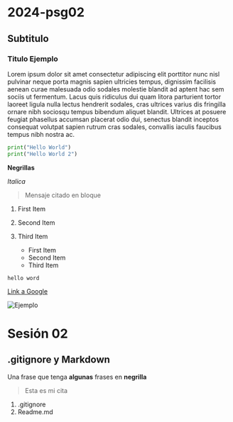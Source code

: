 # 2024-psg02
## Subtitulo
### Titulo Ejemplo

Lorem ipsum dolor sit amet consectetur adipiscing elit porttitor nunc nisl pulvinar neque porta magnis sapien ultricies tempus, dignissim facilisis aenean curae malesuada odio sodales molestie blandit ad aptent hac sem sociis ut fermentum. Lacus quis ridiculus dui quam litora parturient tortor laoreet ligula nulla lectus hendrerit sodales, cras ultrices varius dis fringilla ornare nibh sociosqu tempus bibendum aliquet blandit. Ultrices at posuere feugiat phasellus accumsan placerat odio dui, senectus blandit inceptos consequat volutpat sapien rutrum cras sodales, convallis iaculis faucibus tempus nibh nostra ac.

```python
print("Hello World")
print("Hello World 2")
```

**Negrillas**

*Italica*

> Mensaje citado en bloque

1. First Item
2. Second Item
3. Third Item
   
   * First Item
   * Second Item
   * Third Item

`hello word`

[Link a Google](https://www.google.com)

![Ejemplo](https://www.google.com/images/branding/googlelogo/2x/googlelogo_color_160x56dp.png)


# Sesión 02
## .gitignore y Markdown

Una frase que tenga **algunas** frases en **negrilla**

> Esta es mi cita

1. .gitignore
2. Readme.md

